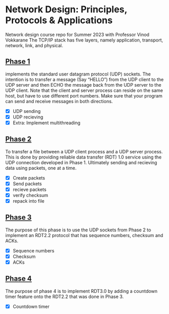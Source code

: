 # Network Design: Principles, Protocols & Applications
Network design course repo for Summer 2023 with Professor Vinod Vokkarane
The TCP/IP stack has five layers, namely application, transport, network, link, and physical.

## [Phase 1](Phase_1/)
implements the standard user datagram protocol (UDP) sockets. The intention is to transfer a message (Say “HELLO”) from the UDP client to the UDP server and then  ECHO the message back from the UDP server to the UDP client. Note that the client and server process can reside on the same host, but have to use different port numbers.  Make sure that your program can send and receive messages in both directions.
  - [x] UDP sending  
  - [x] UDP recieving
  - [x] Extra: Implement multithreading

## [Phase 2](Phase_2/)
To transfer a file between a UDP client process and a UDP server process. This is done by providing reliable data transfer (RDT) 1.0 service using the UDP connection developed in Phase 1. Ultimately sending and recieving data using packets, one at a time.
  - [x] Create packets
  - [x] Send packets
  - [x] recieve packets
  - [x] verify checksum
  - [x] repack into file

## [Phase 3](Phase_3/)
The purpose of this phase is to use the UDP sockets from Phase 2 to implement an RDT2.2 protocol that has sequence numbers, checksum and ACKs.
  - [x] Sequence numbers 
  - [x] Checksum
  - [x] ACKs

## [Phase 4](Phase_4/)
The purpose of phase 4 is to implement RDT3.0 by adding a countdown timer feature onto the RDT2.2 that was done in Phase 3.
  - [x] Countdown timer
